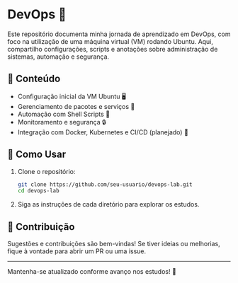 # DevOps 🚀

Este repositório documenta minha jornada de aprendizado em DevOps, com foco na utilização de uma máquina virtual (VM) rodando Ubuntu. Aqui, compartilho configurações, scripts e anotações sobre administração de sistemas, automação e segurança.

## 📌 Conteúdo
- Configuração inicial da VM Ubuntu 🖥️
- Gerenciamento de pacotes e serviços 🔧
- Automação com Shell Scripts 📜
- Monitoramento e segurança 🔒
- Integração com Docker, Kubernetes e CI/CD (planejado) 🚀

## 🚀 Como Usar
1. Clone o repositório:
   ```bash
   git clone https://github.com/seu-usuario/devops-lab.git
   cd devops-lab
   ```
2. Siga as instruções de cada diretório para explorar os estudos.

## 📢 Contribuição
Sugestões e contribuições são bem-vindas! Se tiver ideias ou melhorias, fique à vontade para abrir um PR ou uma issue.

---

Mantenha-se atualizado conforme avanço nos estudos! 🚀

